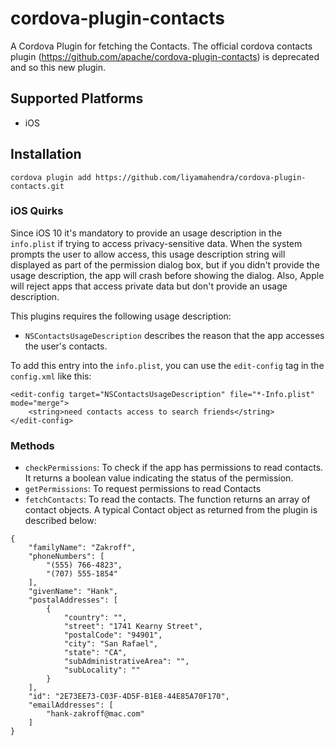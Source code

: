 # cordova-plugin-contacts
A Cordova Plugin for fetching the Contacts. The official cordova contacts plugin (https://github.com/apache/cordova-plugin-contacts) is deprecated and so this new plugin.

## Supported Platforms
- iOS

## Installation

```cordova plugin add https://github.com/liyamahendra/cordova-plugin-contacts.git```

### iOS Quirks

Since iOS 10 it's mandatory to provide an usage description in the `info.plist` if trying to access privacy-sensitive data. When the system prompts the user to allow access, this usage description string will displayed as part of the permission dialog box, but if you didn't provide the usage description, the app will crash before showing the dialog. Also, Apple will reject apps that access private data but don't provide an usage description.

 This plugins requires the following usage description:

 * `NSContactsUsageDescription` describes the reason that the app accesses the user's contacts.

 To add this entry into the `info.plist`, you can use the `edit-config` tag in the `config.xml` like this:

```
<edit-config target="NSContactsUsageDescription" file="*-Info.plist" mode="merge">
    <string>need contacts access to search friends</string>
</edit-config>
```

### Methods
- `checkPermissions`: To check if the app has permissions to read contacts. It returns a boolean value indicating the status of the permission.
- `getPermissions`: To request permissions to read Contacts
- `fetchContacts`: To read the contacts. The function returns an array of contact objects. A typical Contact object as returned from the plugin is described below:

```
{
    "familyName": "Zakroff",
    "phoneNumbers": [
        "(555) 766-4823",
        "(707) 555-1854"
    ],
    "givenName": "Hank",
    "postalAddresses": [
        {
            "country": "",
            "street": "1741 Kearny Street",
            "postalCode": "94901",
            "city": "San Rafael",
            "state": "CA",
            "subAdministrativeArea": "",
            "subLocality": ""
        }
    ],
    "id": "2E73EE73-C03F-4D5F-B1E8-44E85A70F170",
    "emailAddresses": [
        "hank-zakroff@mac.com"
    ]
}

```